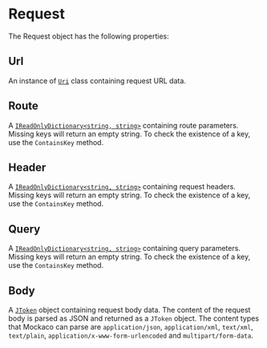 # Request

The Request object has the following properties:

## Url

An instance of [`Uri`](https://learn.microsoft.com/dotnet/api/system.uri) class containing request URL data.

## Route

A [`IReadOnlyDictionary<string, string>`](https://learn.microsoft.com/en-us/dotnet/api/system.collections.generic.ireadonlydictionary-2) containing route parameters. Missing keys will return an empty string. To check the existence of a key, use the `ContainsKey` method.

## Header

A [`IReadOnlyDictionary<string, string>`](https://learn.microsoft.com/en-us/dotnet/api/system.collections.generic.ireadonlydictionary-2) containing request headers. Missing keys will return an empty string. To check the existence of a key, use the `ContainsKey` method.

## Query

A [`IReadOnlyDictionary<string, string>`](https://learn.microsoft.com/en-us/dotnet/api/system.collections.generic.ireadonlydictionary-2) containing query parameters. Missing keys will return an empty string. To check the existence of a key, use the `ContainsKey` method.

## Body

A [`JToken`](https://www.newtonsoft.com/json/help/html/t_newtonsoft_json_linq_jtoken.htm) object containing request body data. The content of the request body is parsed as JSON and returned as a `JToken` object. The content types that Mockaco can parse are `application/json`, `application/xml`, `text/xml`, `text/plain`, `application/x-www-form-urlencoded` and `multipart/form-data`.